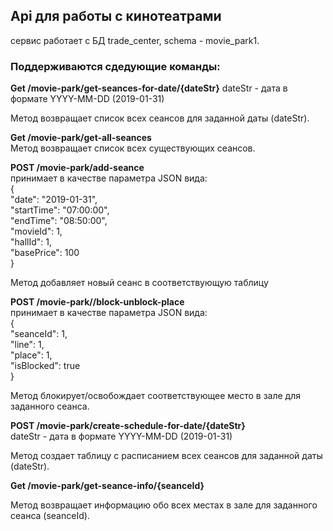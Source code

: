 ## Api для работы с кинотеатрами  
  
сервис работает с БД trade_center, schema - movie_park1.  
  
### Поддерживаются сдедующие команды:  
  
  
**Get /movie-park/get-seances-for-date/{dateStr}** 
dateStr - дата в формате YYYY-MM-DD (2019-01-31)  
 
Метод возвращает список всех сеансов для заданной даты (dateStr).
  
  
**Get /movie-park/get-all-seances**  
Метод возвращает список всех существующих сеансов.  
  
**POST /movie-park/add-seance**  
принимает в качестве параметра JSON вида:  
{  
	"date": "2019-01-31",  
	"startTime": "07:00:00",  
	"endTime": "08:50:00",  
	"movieId": 1,  
	"hallId": 1,  
	"basePrice": 100  
}  
  
Метод добавляет новый сеанс в соответствующую таблицу  
  
**POST /movie-park//block-unblock-place**  
принимает в качестве параметра JSON вида:  
{  
	"seanceId": 1,  
	"line": 1,  
	"place": 1,  
	"isBlocked": true  
}
  
Метод блокирует/освобождает соответствующее место в зале для заданного сеанса.  
  
  
**POST /movie-park/create-schedule-for-date/{dateStr}**  
dateStr - дата в формате YYYY-MM-DD (2019-01-31)  
  
Метод создает таблицу с расписанием всех сеансов для заданной даты (dateStr).  
  
**Get /movie-park/get-seance-info/{seanceId}**
  
  Метод возвращает информацию обо всех местах в зале для заданного сеанса (seanceId).
